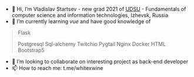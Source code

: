 - 👋 Hi, I’m Vladislav Startsev - new grad 2021 of [UDSU](https://udsu.ru/English/About-UdSU) - Fundamentals of computer science and information technologies, Izhevsk, Russia
- 🌱 I’m currently learning *vue* and have good knowledge of 
> Flask
> 
> Postgresql
> Sql-alchemy
> Twitchio
> Pygtail
> Nginx
> Docker
> HTML
> Bootstrap5 

- 💞️ I’m looking to collaborate on interesting project as back-end developer 
- 📫 How to reach me: t.me/whitexwine

